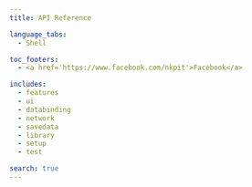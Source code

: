 ```yaml
---
title: API Reference

language_tabs:
  - Shell

toc_footers:
  - <a href='https://www.facebook.com/nkpit'>Facebook</a>

includes:
  - features
  - ui
  - databinding
  - network
  - savedata
  - library
  - setup
  - test

search: true
---
```


